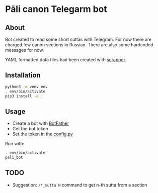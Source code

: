 # Pāli canon Telegarm bot

## About
Bot created to read some short suttas with Telegram. For now there are charged
few canon sections in Russian. There are also some hardcoded messages for now.

YAML formatted data files had been created with
[scrapper](https://gitlab.com/bergentroll/theravada-ru-sutta-scrapper).


## Installation
```bash
python3 -m venv env
. env/bin/activate
pip3 install -e .
```

## Usage
- Create a bot with [BotFather](https://t.me/BotFather)
- Get the bot token
- Set the token in the [config.py](./config.py)

Run with:
```bash
. env/bin/activate
pali_bot
```

## TODO
- Suggestion: `/*_sutta N` command to get n-th sutta from a section
